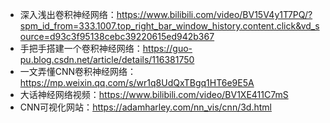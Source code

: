 * 深入浅出卷积神经网络：https://www.bilibili.com/video/BV15V4y1T7PQ/?spm_id_from=333.1007.top_right_bar_window_history.content.click&vd_source=d93c3f95138cebc39220615ed942b367
* 手把手搭建一个卷积神经网络：https://guo-pu.blog.csdn.net/article/details/116381750
* 一文弄懂CNN卷积神经网络：https://mp.weixin.qq.com/s/wr1q8UdQxTBgq1HT6e9E5A
* 大话神经网络视频：https://www.bilibili.com/video/BV1XE411C7mS 
* CNN可视化网站：https://adamharley.com/nn_vis/cnn/3d.html
